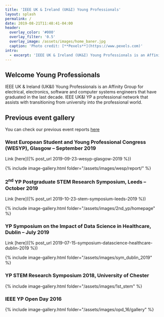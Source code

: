```yaml
---
title: 'IEEE UK & Ireland (UK&I) Young Professionals'
layout: splash
permalink: /
date: 2019-08-21T11:48:41-04:00
header:
  overlay_color: '#000'
  overlay_filter: '0.5'
  overlay_image: /assets/images/home_baner.jpg
  caption: 'Photo credit: [**Pexels**](https://www.pexels.com)'
intro:
  - excerpt: 'IEEE UK & Ireland (UK&I) Young Professionals is an Affinity Group for electrical, electronics, software and computer systems engineers that have graduated in the last decade. IEEE UK&I YP a professional network that assists with transitioning from university into the professional world.'
---
```


## Welcome Young Professionals

IEEE UK & Ireland (UK&I) Young Professionals is an Affinity Group for electrical, electronics, software and computer systems engineers that have graduated in the last decade. IEEE UK&I YP a professional network that assists with transitioning from university into the professional world.

## Previous event gallery

You can check our previous event reports [here](/categories/previous-events/)

### West European Student and Young Professional Congress (WESYP), Glasgow – September 2019

Link [here]({% post_url 2019-09-23-wesyp-glasgow-2019 %})

{% include image-gallery.html folder="/assets/images/wesp/report/" %}

### 2<sup>nd</sup> YP Postgraduate STEM Research Symposium, Leeds – October 2019

Link [here]({% post_url 2019-10-23-stem-symposium-leeds-2019 %})

{% include image-gallery.html folder="/assets/images/2nd_yp/homepage" %}

### YP Symposium on the Impact of Data Science in Healthcare, Dublin – July 2019

Link [here]({% post_url 2019-07-15-symposium-datascience-healthcare-dublin-2019 %})

{% include image-gallery.html folder="/assets/images/sym_dublin_2019" %}

### YP STEM Research Symposium 2018, University of Chester

{% include image-gallery.html folder="/assets/images/1st_stem" %}

### IEEE YP Open Day 2016

{% include image-gallery.html folder="/assets/images/opd_16/gallery" %}
